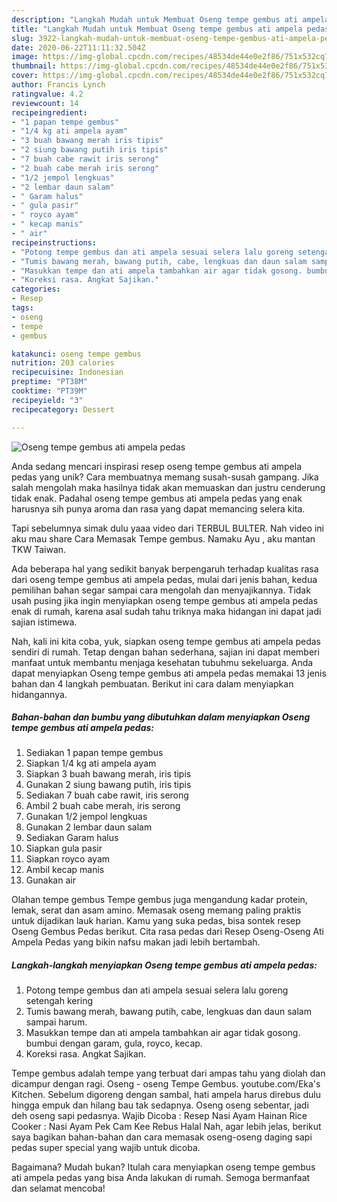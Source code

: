 ```yaml
---
description: "Langkah Mudah untuk Membuat Oseng tempe gembus ati ampela pedas yang Bisa Manjain Lidah"
title: "Langkah Mudah untuk Membuat Oseng tempe gembus ati ampela pedas yang Bisa Manjain Lidah"
slug: 3922-langkah-mudah-untuk-membuat-oseng-tempe-gembus-ati-ampela-pedas-yang-bisa-manjain-lidah
date: 2020-06-22T11:11:32.504Z
image: https://img-global.cpcdn.com/recipes/48534de44e0e2f86/751x532cq70/oseng-tempe-gembus-ati-ampela-pedas-foto-resep-utama.jpg
thumbnail: https://img-global.cpcdn.com/recipes/48534de44e0e2f86/751x532cq70/oseng-tempe-gembus-ati-ampela-pedas-foto-resep-utama.jpg
cover: https://img-global.cpcdn.com/recipes/48534de44e0e2f86/751x532cq70/oseng-tempe-gembus-ati-ampela-pedas-foto-resep-utama.jpg
author: Francis Lynch
ratingvalue: 4.2
reviewcount: 14
recipeingredient:
- "1 papan tempe gembus"
- "1/4 kg ati ampela ayam"
- "3 buah bawang merah iris tipis"
- "2 siung bawang putih iris tipis"
- "7 buah cabe rawit iris serong"
- "2 buah cabe merah iris serong"
- "1/2 jempol lengkuas"
- "2 lembar daun salam"
- " Garam halus"
- " gula pasir"
- " royco ayam"
- " kecap manis"
- " air"
recipeinstructions:
- "Potong tempe gembus dan ati ampela sesuai selera lalu goreng setengah kering"
- "Tumis bawang merah, bawang putih, cabe, lengkuas dan daun salam sampai harum."
- "Masukkan tempe dan ati ampela tambahkan air agar tidak gosong. bumbui dengan garam, gula, royco, kecap."
- "Koreksi rasa. Angkat Sajikan."
categories:
- Resep
tags:
- oseng
- tempe
- gembus

katakunci: oseng tempe gembus 
nutrition: 203 calories
recipecuisine: Indonesian
preptime: "PT38M"
cooktime: "PT39M"
recipeyield: "3"
recipecategory: Dessert

---
```



![Oseng tempe gembus ati ampela pedas](https://img-global.cpcdn.com/recipes/48534de44e0e2f86/751x532cq70/oseng-tempe-gembus-ati-ampela-pedas-foto-resep-utama.jpg)

Anda sedang mencari inspirasi resep oseng tempe gembus ati ampela pedas yang unik? Cara membuatnya memang susah-susah gampang. Jika salah mengolah maka hasilnya tidak akan memuaskan dan justru cenderung tidak enak. Padahal oseng tempe gembus ati ampela pedas yang enak harusnya sih punya aroma dan rasa yang dapat memancing selera kita.

Tapi sebelumnya simak dulu yaaa video dari TERBUL BULTER. Nah video ini aku mau share Cara Memasak Tempe gembus. Namaku Ayu , aku mantan TKW Taiwan.

Ada beberapa hal yang sedikit banyak berpengaruh terhadap kualitas rasa dari oseng tempe gembus ati ampela pedas, mulai dari jenis bahan, kedua pemilihan bahan segar sampai cara mengolah dan menyajikannya. Tidak usah pusing jika ingin menyiapkan oseng tempe gembus ati ampela pedas enak di rumah, karena asal sudah tahu triknya maka hidangan ini dapat jadi sajian istimewa.


Nah, kali ini kita coba, yuk, siapkan oseng tempe gembus ati ampela pedas sendiri di rumah. Tetap dengan bahan sederhana, sajian ini dapat memberi manfaat untuk membantu menjaga kesehatan tubuhmu sekeluarga. Anda dapat menyiapkan Oseng tempe gembus ati ampela pedas memakai 13 jenis bahan dan 4 langkah pembuatan. Berikut ini cara dalam menyiapkan hidangannya.

<!--inarticleads1-->

##### Bahan-bahan dan bumbu yang dibutuhkan dalam menyiapkan Oseng tempe gembus ati ampela pedas:

1. Sediakan 1 papan tempe gembus
1. Siapkan 1/4 kg ati ampela ayam
1. Siapkan 3 buah bawang merah, iris tipis
1. Gunakan 2 siung bawang putih, iris tipis
1. Sediakan 7 buah cabe rawit, iris serong
1. Ambil 2 buah cabe merah, iris serong
1. Gunakan 1/2 jempol lengkuas
1. Gunakan 2 lembar daun salam
1. Sediakan  Garam halus
1. Siapkan  gula pasir
1. Siapkan  royco ayam
1. Ambil  kecap manis
1. Gunakan  air


Olahan tempe gembus Tempe gembus juga mengandung kadar protein, lemak, serat dan asam amino. Memasak oseng memang paling praktis untuk dijadikan lauk harian. Kamu yang suka pedas, bisa sontek resep Oseng Gembus Pedas berikut. Cita rasa pedas dari Resep Oseng-Oseng Ati Ampela Pedas yang bikin nafsu makan jadi lebih bertambah. 

<!--inarticleads2-->

##### Langkah-langkah menyiapkan Oseng tempe gembus ati ampela pedas:

1. Potong tempe gembus dan ati ampela sesuai selera lalu goreng setengah kering
1. Tumis bawang merah, bawang putih, cabe, lengkuas dan daun salam sampai harum.
1. Masukkan tempe dan ati ampela tambahkan air agar tidak gosong. bumbui dengan garam, gula, royco, kecap.
1. Koreksi rasa. Angkat Sajikan.


Tempe gembus adalah tempe yang terbuat dari ampas tahu yang diolah dan dicampur dengan ragi. Oseng - oseng Tempe Gembus. youtube.com/Eka&#39;s Kitchen. Sebelum digoreng dengan sambal, hati ampela harus direbus dulu hingga empuk dan hilang bau tak sedapnya. Oseng oseng sebentar, jadi deh oseng sapi pedasnya. Wajib Dicoba : Resep Nasi Ayam Hainan Rice Cooker : Nasi Ayam Pek Cam Kee Rebus Halal Nah, agar lebih jelas, berikut saya bagikan bahan-bahan dan cara memasak oseng-oseng daging sapi pedas super special yang wajib untuk dicoba. 

Bagaimana? Mudah bukan? Itulah cara menyiapkan oseng tempe gembus ati ampela pedas yang bisa Anda lakukan di rumah. Semoga bermanfaat dan selamat mencoba!

